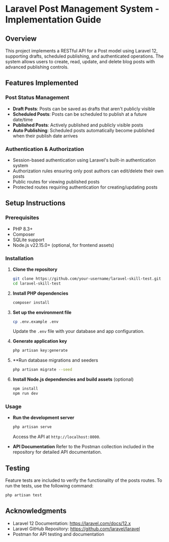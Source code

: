 # Laravel Post Management System - Implementation Guide

## Overview

This project implements a RESTful API for a Post model using Laravel 12, supporting drafts, scheduled publishing, and authenticated operations. The system allows users to create, read, update, and delete blog posts with advanced publishing controls.

## Features Implemented

### Post Status Management

- **Draft Posts**: Posts can be saved as drafts that aren't publicly visible
- **Scheduled Posts**: Posts can be scheduled to publish at a future date/time
- **Published Posts**: Actively published and publicly visible posts
- **Auto Publishing**: Scheduled posts automatically become published when their publish date arrives

### Authentication & Authorization

- Session-based authentication using Laravel's built-in authentication system
- Authorization rules ensuring only post authors can edit/delete their own posts
- Public routes for viewing published posts
- Protected routes requiring authentication for creating/updating posts

## Setup Instructions

### Prerequisites

- PHP 8.3+
- Composer
- SQLite support
- Node.js v22.15.0+ (optional, for frontend assets)

### Installation

1. **Clone the repository**

    ```bash
    git clone https://github.com/your-username/laravel-skill-test.git
    cd laravel-skill-test
    ```

2. **Install PHP dependencies**

    ```bash
    composer install
    ```

3. **Set up the environment file**

    ```bash
    cp .env.example .env
    ```

    Update the `.env` file with your database and app configuration.

4. **Generate application key**

    ```bash
    php artisan key:generate
    ```

5. \*\*Run database migrations and seeders

    ```bash
    php artisan migrate --seed
    ```

6. **Install Node.js dependencies and build assets** (optional)
    ```bash
    npm install
    npm run dev
    ```

### Usage

- **Run the development server**

    ```bash
    php artisan serve
    ```

    Access the API at `http://localhost:8000`.

- **API Documentation**
  Refer to the Postman collection included in the repository for detailed API documentation.

## Testing

Feature tests are included to verify the functionality of the posts routes. To run the tests, use the following command:

```bash
php artisan test
```

## Acknowledgments

- Laravel 12 Documentation: https://laravel.com/docs/12.x
- Laravel GitHub Repository: https://github.com/laravel/laravel
- Postman for API testing and documentation
